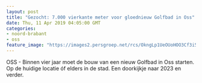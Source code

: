 ```yaml
---
layout: post
title: "Gezocht: 7.000 vierkante meter voor gloednieuw Golfbad in Oss"
date: Thu, 11 Apr 2019 04:05:00 GMT
categories: 
- noord-brabant 
- oss 
feature_image: "https://images2.persgroep.net/rcs/OkngLp1UeOUoHOO3Cf3i5ZXz1Wo/diocontent/104300841/_fitwidth/400/?appId=21791a8992982cd8da851550a453bd7f&quality=0.7"
---
```


OSS - Binnen vier jaar moet de bouw van een nieuw Golfbad in Oss starten. Op de huidige locatie óf elders in de stad. Een doorkijkje naar 2023 en verder.
